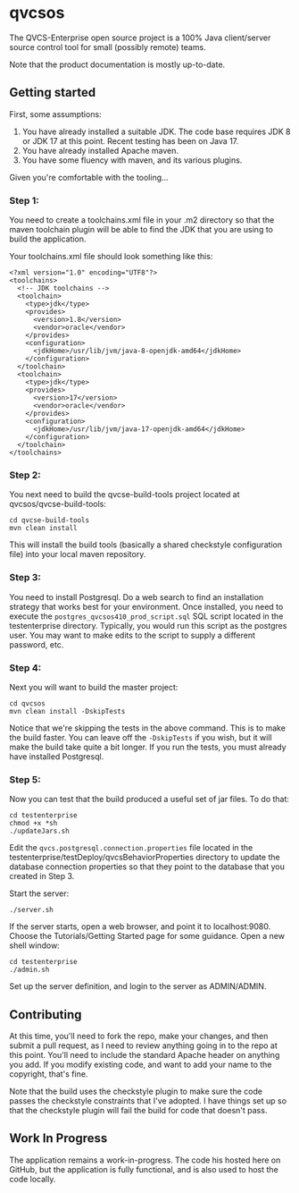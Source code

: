 qvcsos
======

The QVCS-Enterprise open source project is a 100% Java client/server source control tool for small (possibly remote) teams.

Note that the product documentation is mostly up-to-date.

## Getting started

First, some assumptions:

1. You have already installed a suitable JDK. The code base requires JDK 8 or JDK 17 at this point. Recent testing has been on Java 17.
2. You have already installed Apache maven.
3. You have some fluency with maven, and its various plugins.

Given you're comfortable with the tooling...

### Step 1:
You need to create a toolchains.xml file in your .m2 directory so that the maven toolchain plugin will be able to find the JDK that you are using to build the application.

Your toolchains.xml file should look something like this:

```
<?xml version="1.0" encoding="UTF8"?>
<toolchains>
  <!-- JDK toolchains -->
  <toolchain>
    <type>jdk</type>
    <provides>
      <version>1.8</version>
      <vendor>oracle</vendor>
    </provides>
    <configuration>
      <jdkHome>/usr/lib/jvm/java-8-openjdk-amd64</jdkHome>
    </configuration>
  </toolchain>
  <toolchain>
    <type>jdk</type>
    <provides>
      <version>17</version>
      <vendor>oracle</vendor>
    </provides>
    <configuration>
      <jdkHome>/usr/lib/jvm/java-17-openjdk-amd64</jdkHome>
    </configuration>
  </toolchain>
</toolchains>
```


### Step 2:
You next need to build the qvcse-build-tools project located at qvcsos/qvcse-build-tools:

```
cd qvcse-build-tools
mvn clean install
```
This will install the build tools (basically a shared checkstyle configuration file) into your local maven repository.

### Step 3:
You need to install Postgresql. Do a web search to find an installation strategy that works best for your environment. Once installed, you need to execute the ```postgres_qvcsos410_prod_script.sql``` SQL script 
located in the testenterprise directory. Typically, you would run this script as the postgres user. You may want to make edits to the script to supply a different password, etc.

### Step 4:
Next you will want to build the master project:

```
cd qvcsos
mvn clean install -DskipTests
```

Notice that we're skipping the tests in the above command. This is to make the build faster. You can leave off the ```-DskipTests``` if you wish, but it will make the build take quite a bit longer. If you run the tests, you must already have installed Postgresql.

### Step 5:
Now you can test that the build produced a useful set of jar files. To do that:

```
cd testenterprise
chmod +x *sh
./updateJars.sh
```
Edit the ```qvcs.postgresql.connection.properties``` file located in the testenterprise/testDeploy/qvcsBehaviorProperties directory to update the database connection properties so that they point to the
database that you created in Step 3.

Start the server:
```
./server.sh
```

If the server starts, open a web browser, and point it to localhost:9080. Choose the Tutorials/Getting Started page for some guidance. Open a new shell window:

```
cd testenterprise
./admin.sh
```

Set up the server definition, and login to the server as ADMIN/ADMIN.

## Contributing
At this time, you'll need to fork the repo, make your changes, and then submit a pull request, as I need to review anything going in to the repo at this point. You'll need to include the standard
Apache header on anything you add. If you modify existing code, and want to add your name to the copyright, that's fine.

Note that the build uses the checkstyle plugin to make sure the code passes the checkstyle constraints that I've adopted. I have things set up so that the checkstyle plugin will fail the build for
code that doesn't pass.

## Work In Progress
The application remains a work-in-progress. The code his hosted here on GitHub, but the application is fully functional, and is also used to host the code locally.
